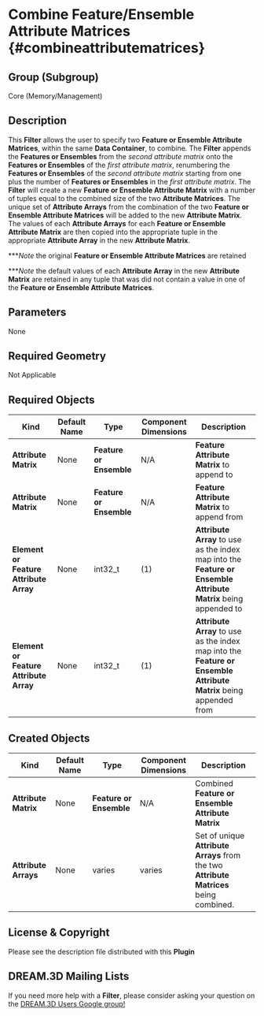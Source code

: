 Combine Feature/Ensemble Attribute Matrices {#combineattributematrices}
=============

## Group (Subgroup) ##
Core (Memory/Management)

## Description ##
This **Filter** allows the user to specify two **Feature or Ensemble Attribute Matrices**, within the same **Data Container**, to combine.  The **Filter** appends the **Features or Ensembles** from the *second attribute matrix* onto the **Features or Ensembles** of the *first attribute matrix*, renumbering the **Features or Ensembles** of the *second attribute matrix* starting from one plus the number of **Features or Ensembles** in the *first attribute matrix*.  The **Filter** will create a new **Feature or Ensemble Attribute Matrix** with a number of tuples equal to the combined size of the two **Attribute Matrices**.  The unique set of **Attribute Arrays** from the combination of the two **Feature or Ensemble Attribute Matrices** will be added to the new **Attribute Matrix**.  The values of each **Attribute Arrays** for each **Feature or Ensemble Attribute Matrix** are then copied into the appropriate tuple in the appropriate **Attribute Array** in the new **Attribute Matrix**.


****Note* the original **Feature or Ensemble Attribute Matrices** are retained

****Note* the default values of each **Attribute Array** in the new **Attribute Matrix** are retained in any tuple that was did not contain a value in one of the **Feature or Ensemble Attribute Matrices**. 

## Parameters ##
None

## Required Geometry ##
Not Applicable

## Required Objects ##
| Kind | Default Name | Type | Component Dimensions | Description |
|------|--------------|-------------|---------|-----|
| **Attribute Matrix**  | None | **Feature or Ensemble** | N/A | **Feature Attribute Matrix** to append to |
| **Attribute Matrix**  | None | **Feature or Ensemble** | N/A | **Feature Attribute Matrix** to append from |
| **Element or Feature Attribute Array**  | None | int32_t | (1) | **Attribute Array** to use as the index map into the **Feature or Ensemble Attribute Matrix** being appended to |
| **Element or Feature Attribute Array**  | None | int32_t | (1) | **Attribute Array** to use as the index map into the **Feature or Ensemble Attribute Matrix** being appended from |

## Created Objects ##
| Kind | Default Name | Type | Component Dimensions | Description |
|------|--------------|-------------|---------|-----|
| **Attribute Matrix**  | None | **Feature or Ensemble** | N/A | Combined **Feature or Ensemble Attribute Matrix** |
| **Attribute Arrays**  | None | varies | varies | Set of unique **Attribute Arrays** from the two **Attribute Matrices** being combined. |

## License & Copyright ##

Please see the description file distributed with this **Plugin**

## DREAM.3D Mailing Lists ##

If you need more help with a **Filter**, please consider asking your question on the [DREAM.3D Users Google group!](https://groups.google.com/forum/?hl=en#!forum/dream3d-users)


